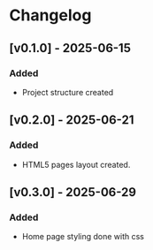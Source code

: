 # Changelog

## [v0.1.0] - 2025-06-15

### Added

- Project structure created

## [v0.2.0] - 2025-06-21

### Added

- HTML5 pages layout created.

## [v0.3.0] - 2025-06-29

### Added

- Home page styling done with css
